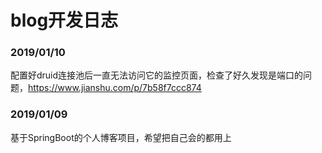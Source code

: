 # blog开发日志

### 2019/01/10

配置好druid连接池后一直无法访问它的监控页面，检查了好久发现是端口的问题，<https://www.jianshu.com/p/7b58f7ccc874>

### 2019/01/09
基于SpringBoot的个人博客项目，希望把自己会的都用上